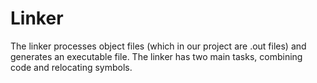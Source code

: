 # Linker

The linker processes object files (which in our project are .out files) and generates an executable file. The linker has two main tasks, combining code and relocating symbols.
